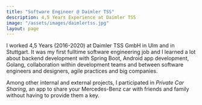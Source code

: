 ```yaml
---
title: "Software Engineer @ Daimler TSS"
description: 4,5 Years Experience at Daimler TSS
image: "/assets/images/daimlertss.jpg"
layout: page
---
```


I worked 4,5 Years (2016-2020) at Daimler TSS GmbH in Ulm and in Stuttgart. It was my first fulltime software engineering job and I learned a lot about backend development with Spring Boot, Android app development, Golang, collaboration within development teams and between software engineers and designers, agile practices and big companies.

Among other internal and external projects, I participated in *Private Car Sharing*, an app to share your Mercedes-Benz car with friends and family without having to provide them a key.